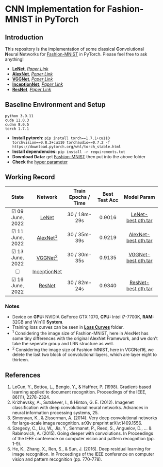 # CNN Implementation for Fashion-MNIST in PyTorch

## Introduction  
This repository is the implementation of some classical **C**onvolutional **N**eural **N**etworks for [Fashion-MNIST](https://github.com/zalandoresearch/fashion-mnist) in PyTorch.
Please feel free to ask anything!
- [**LeNet**](model/LeNet.py), [*Paper Link*](https://ieeexplore.ieee.org/document/726791)
- [**AlexNet**](model/AlexNet.py), [*Paper Link*](http://www.cs.toronto.edu/~fritz/absps/imagenet.pdf)
- [**VGGNet**](model/VGGNet.py), [*Paper Link*](https://arxiv.org/abs/1409.1556)
- [**InceptionNet**](model), [*Paper Link*](https://www.cv-foundation.org/openaccess/content_cvpr_2015/html/Szegedy_Going_Deeper_With_2015_CVPR_paper.html)
- [**ResNet**](model/ResNet.py), [*Paper Link*](https://openaccess.thecvf.com/content_cvpr_2016/html/He_Deep_Residual_Learning_CVPR_2016_paper.html)

## Baseline Environment and Setup
```buildoutcfg
python 3.9.11
cuda 11.0.3
cudnn 8.0.5
torch 1.7.1
```
- **Install pytorch:** ```pip install torch==1.7.1+cu110 torchvision==0.8.2+cu110 torchaudio==0.7.2 -f https://download.pytorch.org/whl/torch_stable.html```
- **Install dependencies:** ```pip install -r requirements.txt```
- **Download Data:** get [Fashion-MNIST](https://github.com/zalandoresearch/fashion-mnist) then put into the above folder
- **Check** the [hyper parameter](config/hyper_param.py)


##  Working Record
|        State        |Network|Train Epochs / Time|Best Test Acc|Model Param|
|:-------------------:|:-----:|:-----------------:|:-----------:|:---------:|
|&#9745; 09 June, 2022|[LeNet](model/LeNet.py)|30 / 18m-29s|0.9016|[LeNet-best.pth.tar](model/LeNet5_Pretrained/best.pth.tar)|
|&#9745; 11 June, 2022|[AlexNet<sup>1](model/AlexNet.py)|30 / 35m-39s|0.9219|[AlexNet-best.pth.tar](model/AlexNet_Pretrained/best.pth.tar)|
|&#9745; 13 June, 2022|[VGGNet<sup>2](model/VGGNet.py)|30 / 30m-35s |0.9135|[VGGNet-best.pth.tar](model/VGGNet_Pretrained/best.pth.tar)|
|&#9744;              |[InceptionNet]()||
|&#9745; 16 June, 2022|[ResNet](model/ResNet.py)|30 / 82m-24s|0.9340|[ResNet-best.pth.tar](model/ResNet_Pretrained/best.pth.tar)|
### Notes
- Device on **GPU:** NVIDIA GeForce GTX 1070, **CPU:** Intel i7-7700K, **RAM:** 32GB and Win10 **System**.
- Training loss curves can be seen in [**Loss Curves**](model/Loss_Curves) folder.
- <sup>1</sup> Considering the image size of Fashion-MNIST, here in AlexNet has some tiny differences with the original AlexNet Framework, and we don't take the seperate group and LRN structure as well.
- <sup>2</sup> Considering the image size of Fashion-MNIST, here in VGGNet16, we delete the last two block of convolutional layers, which are layer eight to thirteen.

## References
1. LeCun, Y., Bottou, L., Bengio, Y., & Haffner, P. (1998). Gradient-based learning applied to document recognition. Proceedings of the IEEE, 86(11), 2278-2324.
2. Krizhevsky, A., Sutskever, I., & Hinton, G. E. (2012). Imagenet classification with deep convolutional neural networks. Advances in neural information processing systems, 25.
3. Simonyan, K., & Zisserman, A. (2014). Very deep convolutional networks for large-scale image recognition. arXiv preprint arXiv:1409.1556.
4. Szegedy, C., Liu, W., Jia, Y., Sermanet, P., Reed, S., Anguelov, D., ... & Rabinovich, A. (2015). Going deeper with convolutions. In Proceedings of the IEEE conference on computer vision and pattern recognition (pp. 1-9).
5. He, K., Zhang, X., Ren, S., & Sun, J. (2016). Deep residual learning for image recognition. In Proceedings of the IEEE conference on computer vision and pattern recognition (pp. 770-778).